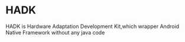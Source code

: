 # HADK
HADK is Hardware Adaptation Development Kit,which wrapper Android Native Framework without any java code
